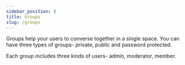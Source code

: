 ```yaml
---
sidebar_position: 8
title: Groups
slug: /groups
---
```


Groups help your users to converse together in a single space. You can have three types of groups- private, public and password protected.

Each group includes three kinds of users- admin, moderator, member.

